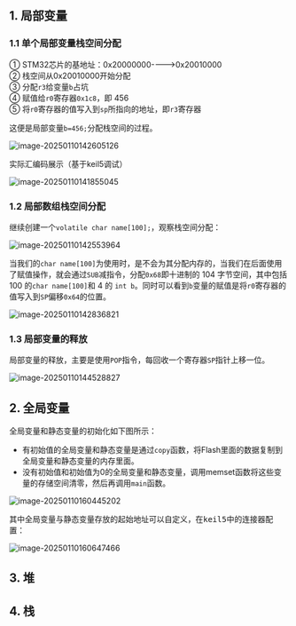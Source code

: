 ## 1. 局部变量

### 1.1 单个局部变量栈空间分配

① STM32芯片的基地址：0x20000000---->0x20010000  
② 栈空间从0x20010000开始分配  
③ 分配`r3`给变量`b`占坑  
④ 赋值给`r0`寄存器`0x1c8`，即 456  
⑤ 将`r0`寄存器的值写入到`sp`所指向的地址，即`r3`寄存器

这便是局部变量`b=456;`分配栈空间的过程。

![image-20250110142605126](0.%E5%A0%86%E5%92%8C%E6%A0%88/image-20250110142605126.png)

实际汇编码展示（基于keil5调试）

![image-20250110141855045](0.%E5%A0%86%E5%92%8C%E6%A0%88/image-20250110141855045.png)

### 1.2 局部数组栈空间分配

继续创建一个`volatile char name[100];`，观察栈空间分配：

![image-20250110142553964](0.%E5%A0%86%E5%92%8C%E6%A0%88/image-20250110142553964.png)

当我们的`char name[100]`为使用时，是不会为其分配内存的，当我们在后面使用了赋值操作，就会通过`SUB`减指令，分配`0x68`即十进制的 104 字节空间，其中包括 100 的`char name[100]`和 4 的 `int b`。同时可以看到`b`变量的赋值是将`r0`寄存器的值写入到`SP`偏移`0x64`的位置。

![image-20250110142836821](0.%E5%A0%86%E5%92%8C%E6%A0%88/image-20250110142836821.png)

### 1.3 局部变量的释放

局部变量的释放，主要是使用`POP`指令，每回收一个寄存器`SP`指针上移一位。

![image-20250110144528827](0.%E5%A0%86%E5%92%8C%E6%A0%88/image-20250110144528827.png)

## 2. 全局变量

全局变量和静态变量的初始化如下图所示：

- 有初始值的全局变量和静态变量是通过`copy`函数，将Flash里面的数据复制到全局变量和静态变量的内存里面。
- 没有初始值和初始值为0的全局变量和静态变量，调用memset函数将这些变量的存储空间清零，然后再调用`main`函数。

![image-20250110160445202](0.%E5%A0%86%E5%92%8C%E6%A0%88/image-20250110160445202.png)

其中全局变量与静态变量存放的起始地址可以自定义，在<kbd>keil5</kbd>中的连接器配置：

![image-20250110160647466](0.%E5%A0%86%E5%92%8C%E6%A0%88/image-20250110160647466.png)

## 3. 堆





## 4. 栈